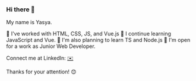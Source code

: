 ### Hi there 👋

My name is Yasya. 

:notebook: I've worked with HTML, CSS, JS, and Vue.js
🌱 I continue learning JavaScript and Vue.
🤔 I'm also planning to learn TS and Node.js
:office: I'm open for a work as Junior Web Developer.

Connect me at LinkedIn: [:envelope:](https://www.linkedin.com/in/yasya-kalyta/)

Thanks for your attention! :blush: 
